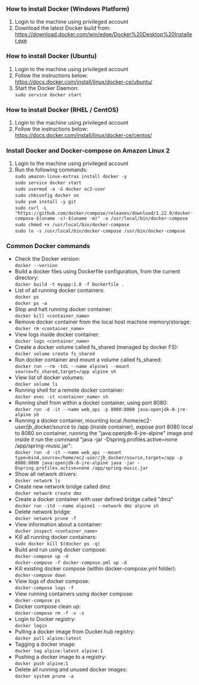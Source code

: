 ### How to install Docker (Windows Platform)
1. Login to the machine using privileged account
2. Download the latest Docker build from:
	https://download.docker.com/win/edge/Docker%20Desktop%20Installer.exe

### How to install Docker (Ubuntu)
1. Login to the machine using privileged account
2. Follow the instructions below:
	https://docs.docker.com/install/linux/docker-ce/ubuntu/
3. Start the Docker Daemon:  
   `sudo service docker start`

### How to install Docker (RHEL / CentOS)
1. Login to the machine using privileged account
2. Follow the instructions below:  
	https://docs.docker.com/install/linux/docker-ce/centos/

### Install Docker and Docker-compose on Amazon Linux 2
1. Login to the machine using privileged account
2. Run the following commands:  
	`sudo amazon-linux-extras install docker -y`  
	`sudo service docker start`  
	`sudo usermod -a -G docker ec2-user`  
	`sudo chkconfig docker on`  
	`sudo yum install -y git`  
	`sudo curl -L "https://github.com/docker/compose/releases/download/1.22.0/docker-compose-$(uname -s)-$(uname -m)" -o /usr/local/bin/docker-compose`  
	`sudo chmod +x /usr/local/bin/docker-compose`  
	`sudo ln -s /usr/local/bin/docker-compose /usr/bin/docker-compose`  

### Common Docker commands
+ 	Check the Docker version:  
	`docker --version`
+ Build a docker files using Dockerfile configuration, from the current directory:  
`docker build -t myapp:1.0 -f Dockerfile .`
+ List of all running docker containers:  
`docker ps`  
`docker ps -a`
+ Stop and halt running docker container:  
`docker kill <container_name>`
+ Remove docker container from the local host machine memory/storage:  
`docker rm <container_name>`
+ View logs inside docker container:  
`docker logs <container_name>`
+ Create a docker volume called fs_shared (managed by docker FS):  
`docker volume create fs_shared`
+ Run docker container and mount a volume called fs_shared:  
`docker run --rm -tdi --name alpine1 --mount source=fs_shared,target=/app alpine sh`
+ View list of docker volumes:  
`docker volume ls`
+ Running shell for a remote docker container:  
`docker exec -it <container_name> sh`  
+ Running shell from within a docker container, using port 8080:  
`docker run -d -it --name web_api -p 8080:8080 java:openjdk-8-jre-alpine sh`
+ Running a docker container, mounting local /home/ec2-user/jb_docker/source to /app (inside container), expose port 8080 local to 8080 on container, running the "java:openjdk-8-jre-alpine" image and inside it run the command "java -jar -Dspring.profiles.active=none /app/spring-music.jar":  
`docker run -d -it --name web_api --mount type=bind,source=/home/ec2-user/jb_docker/source,target=/app -p 8080:8080 java:openjdk-8-jre-alpine java -jar -Dspring.profiles.active=none /app/spring-music.jar`
+ Show all network drivers:  
`docker network ls`
+ Create new network bridge called dmz  
`docker network create dmz`
+ Create a docker container with user defined bridge called "dmz"  
`docker run -itd --name alpine1 --network dmz alpine sh`
+ Delete network bridge:  
`docker network prune -f`
+ View information about a container:  
`docker inspect <container_name>`
+ Kill all running docker containers:  
`sudo docker kill $(docker ps -q)`
+ Build and run using docker compose:  
`docker-compose up -d`  
`docker-compose -f docker-compose.yml up -d`
+ Kill existing docker compose (within docker-compose.yml folder):  
`docker-compose down`
+ View logs of docker compose:  
`docker-compose logs -f`
+ View running containers using docker compose:  
`docker-compose ps`  
+ Docker compose clean up:  
`docker-compose rm -f -v -s`
+ Login to Docker registry:  
`docker login`
+ Pulling a docker image from Ducker.hub registry:  
`docker pull alpine:latest`
+ Tagging a docker image:  
`docker tag alpine:latest alpine:1`
+ Pushing a docker image to a registry:  
`docker push alpine:1`
+ Delete all running and unused docker images:  
`docker system prune -a`
